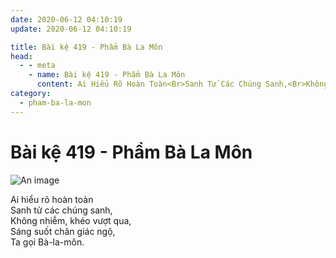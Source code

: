 ```yaml
---
date: 2020-06-12 04:10:19
update: 2020-06-12 04:10:19

title: Bài kệ 419 - Phẩm Bà La Môn
head:
  - - meta
    - name: Bài kệ 419 - Phẩm Bà La Môn
      content: Ai Hiểu Rõ Hoàn Toàn<Br>Sanh Tử Các Chúng Sanh,<Br>Không Nhiễm, Khéo Vượt Qua,<Br>Sáng Suốt Chân Giác Ngộ,<Br>Ta Gọi Bà-La-Môn.<Br>
category:
  - pham-ba-la-mon
---
```


# Bài kệ 419 - Phẩm Bà La Môn

![An image](/img/pham-ba-la-mon/pham-ba-la-mon-419.jpg)

Ai hiểu rõ hoàn toàn<br>Sanh tử các chúng sanh,<br>Không nhiễm, khéo vượt qua,<br>Sáng suốt chân giác ngộ,<br>Ta gọi Bà-la-môn.<br>
